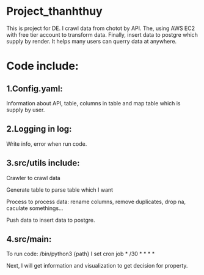 # Project_thanhthuy
This is project for DE. I crawl data from chotot by API. The, using AWS EC2 with free tier account to transform data.
Finally, insert data to postgre which supply by render. It helps many users can querry data at anywhere.
# Code include:
## 1.Config.yaml:
Information about API, table, columns in table and map table which is supply by user.
## 2.Logging in log:
Write info, error when run code.
## 3.src/utils include: 
Crawler to crawl data

Generate table to parse table which I want

Process to process data: rename columns, remove duplicates, drop na, caculate somethings...

Push data to insert data to postgre.
## 4.src/main:
To run code: /bin/python3 {path}
I set cron job * /30 * * * *

Next, I will get information and visualization to get decision for property.
